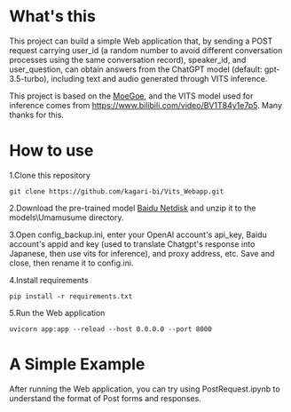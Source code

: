 # What's this
This project can build a simple Web application that, by sending a POST request carrying user_id (a random number to avoid different conversation processes using the same conversation record), speaker_id, and user_question, can obtain answers from the ChatGPT model (default: gpt-3.5-turbo), including text and audio generated through VITS inference. 

This project is based on the [MoeGoe](https://github.com/CjangCjengh/MoeGoe), and the VITS model used for inference comes from https://www.bilibili.com/video/BV1T84y1e7p5. Many thanks for this.

# How to use
1.Clone this repository
```
git clone https://github.com/kagari-bi/Vits_Webapp.git
```
2.Download the pre-trained model [Baidu Netdisk](https://pan.baidu.com/s/1fl9504KPKlnZFE6Ix8HXjw?pwd=csyc) and unzip it to the models\Umamusume directory.

3.Open config_backup.ini, enter your OpenAI account's api_key, Baidu account's appid and key (used to translate Chatgpt's response into Japanese, then use vits for inference), and proxy address, etc. Save and close, then rename it to config.ini.

4.Install requirements
```
pip install -r requirements.txt
```
5.Run the Web application
```
uvicorn app:app --reload --host 0.0.0.0 --port 8000
```

# A Simple Example
After running the Web application, you can try using PostRequest.ipynb to understand the format of Post forms and responses.
